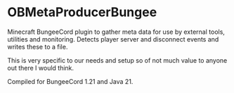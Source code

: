 # OBMetaProducerBungee

Minecraft BungeeCord plugin to gather meta data for use by external tools, utilities and monitoring.
Detects player server and disconnect events and writes these to a file.

This is very specific to our needs and setup so of not much value to anyone out there I would think.

Compiled for BungeeCord 1.21 and Java 21.
